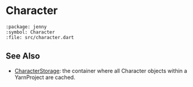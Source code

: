 # Character

```{dartdoc}
:package: jenny
:symbol: Character
:file: src/character.dart
```


## See Also

- [CharacterStorage]: the container where all Character objects within a YarnProject are cached.


[\<\<character\>\>]: ../language/commands/character.md
[CharacterStorage]: character_storage.md
